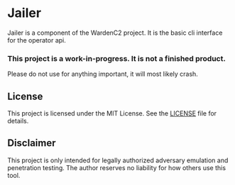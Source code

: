 # Jailer

Jailer is a component of the WardenC2 project. It is the basic cli interface for the operator api.

### This project is a work-in-progress.  It is not a finished product.
Please do not use for anything important, it will most likely crash.

## License

This project is licensed under the MIT License. See the [LICENSE](LICENSE) file for details.

## Disclaimer

This project is only intended for legally authorized adversary emulation and penetration testing. The author reserves no liability for how others use this tool.
